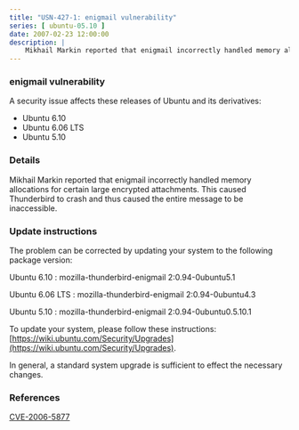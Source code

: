 ```yaml
---
title: "USN-427-1: enigmail vulnerability"
series: [ ubuntu-05.10 ]
date: 2007-02-23 12:00:00
description: |
    Mikhail Markin reported that enigmail incorrectly handled memory allocations for certain large encrypted attachments. This caused Thunderbird to crash and thus caused the entire message to be inaccessible.
--- 
```

 
### enigmail vulnerability

A security issue affects these releases of Ubuntu and its derivatives:

* Ubuntu 6.10
* Ubuntu 6.06 LTS
* Ubuntu 5.10

### Details

Mikhail Markin reported that enigmail incorrectly handled memory allocations for certain large encrypted attachments. This caused Thunderbird to crash and thus caused the entire message to be inaccessible.

### Update instructions

The problem can be corrected by updating your system to the following package version:

Ubuntu 6.10
 : mozilla-thunderbird-enigmail <span>2:0.94-0ubuntu5.1</span>

Ubuntu 6.06 LTS
 : mozilla-thunderbird-enigmail <span>2:0.94-0ubuntu4.3</span>

Ubuntu 5.10
 : mozilla-thunderbird-enigmail <span>2:0.94-0ubuntu0.5.10.1</span>

To update your system, please follow these instructions: [https://wiki.ubuntu.com/Security/Upgrades](https://wiki.ubuntu.com/Security/Upgrades).

In general, a standard system upgrade is sufficient to effect the necessary changes.

### References

 [CVE-2006-5877](http://people.ubuntu.com/~ubuntu-security/cve/CVE-2006-5877)
 
